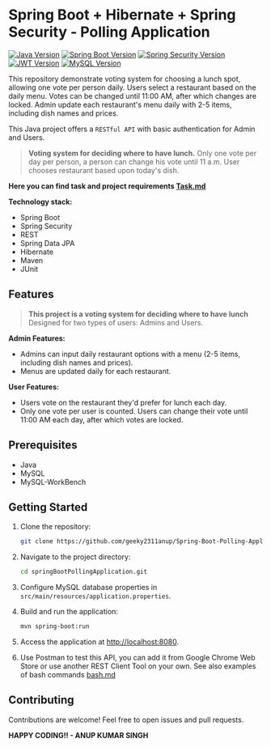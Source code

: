 # Spring Boot + Hibernate + Spring Security - Polling Application

[![Java Version](https://img.shields.io/badge/Java-23-green.svg)](https://docs.oracle.com/en/java/javase/11/)
[![Spring Boot Version](https://img.shields.io/badge/Spring%20Boot-3.3.4-green.svg)](https://spring.io/projects/spring-boot)
[![Spring Security Version](https://img.shields.io/badge/Spring%20Security-green.svg)](https://spring.io/projects/spring-security)
[![JWT Version](https://img.shields.io/badge/JWT-0.11.5-green.svg)](https://github.com/jwtk/jjwt)
[![MySQL Version](https://img.shields.io/badge/MySQL-8.0.33-blue.svg)](https://www.mysql.com/)

This repository demonstrate voting system for choosing a lunch spot, allowing one vote per person daily. Users select a restaurant based on the daily menu. Votes can be changed until 11:00 AM, after which changes are locked. Admin update each restaurant's menu daily with 2-5 items, including dish names and prices.

This Java project offers a `RESTful API` with basic authentication for Admin and Users. 


> **Voting system for deciding where to have lunch.** 
Only one vote per day per person, a person can change his vote until 11 a.m.
User chooses restaurant based upon today's dish.

 **Here you can find task and project requirements <a href="https://github.com/geeky2311anup/Spring-Boot-Polling-Application/blob/main/Task.md">Task.md</a>**

 **Technology stack:**
 - Spring Boot
 - Spring Security
 - REST
 - Spring Data JPA
 - Hibernate
 - Maven
 - JUnit

## Features

> **This project is a voting system for deciding where to have lunch** 
Designed for two types of users: Admins and Users.

**Admin Features:**
- Admins can input daily restaurant options with a menu (2-5 items, including dish names and prices).
- Menus are updated daily for each restaurant.

**User Features:**
- Users vote on the restaurant they'd prefer for lunch each day.
- Only one vote per user is counted. Users can change their vote until 11:00 AM each day, after which votes are locked.	

## Prerequisites

- Java 
- MySQL
- MySQL-WorkBench

## Getting Started

1. Clone the repository:

   ```bash
   git clone https://github.com/geeky2311anup/Spring-Boot-Polling-Application.git
   ```

2. Navigate to the project directory:

   ```bash
   cd springBootPollingApplication.git
   ```

3. Configure MySQL database properties in `src/main/resources/application.properties`.

4. Build and run the application:

   ```bash
   mvn spring-boot:run
   ```

5. Access the application at [http://localhost:8080](http://localhost:8080).

6. Use Postman to test this API, you can add it from Google Chrome Web Store or use another REST Client Tool 
on your own. See also examples of bash commands <a href="https://github.com/geeky2311anup/Spring-Boot-Polling-Application/blob/main/bash.md">bash.md</a>

## Contributing

Contributions are welcome! Feel free to open issues and pull requests.

****HAPPY CODING!! - ANUP KUMAR SINGH****

